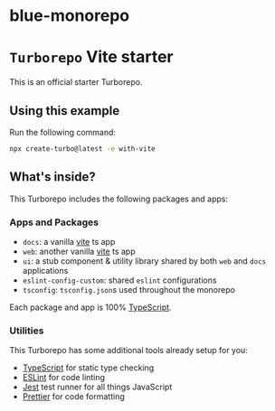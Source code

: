 # blue-monorepo
# `Turborepo` Vite starter

This is an official starter Turborepo.

## Using this example

Run the following command:

```sh
npx create-turbo@latest -e with-vite
```

## What's inside?

This Turborepo includes the following packages and apps:

### Apps and Packages

- `docs`: a vanilla [vite](https://vitejs.dev) ts app
- `web`: another vanilla [vite](https://vitejs.dev) ts app
- `ui`: a stub component & utility library shared by both `web` and `docs` applications
- `eslint-config-custom`: shared `eslint` configurations
- `tsconfig`: `tsconfig.json`s used throughout the monorepo

Each package and app is 100% [TypeScript](https://www.typescriptlang.org/).

### Utilities

This Turborepo has some additional tools already setup for you:

- [TypeScript](https://www.typescriptlang.org/) for static type checking
- [ESLint](https://eslint.org/) for code linting
- [Jest](https://jestjs.io) test runner for all things JavaScript
- [Prettier](https://prettier.io) for code formatting

